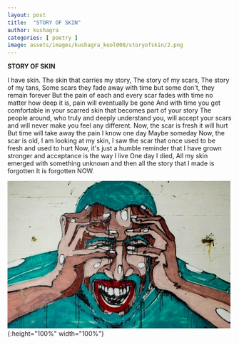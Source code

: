 ```yaml
---
layout: post
title:  "STORY OF SKIN"
author: kushagra
categories: [ poetry ]
image: assets/images/kushagra_kool008/storyofskin/2.png
---
```




**STORY OF SKIN**  

I have skin.
The skin that carries my story,
The story of my scars, 
The story of my tans,
Some scars they fade away with time but some don't, they remain forever
But the pain of each and every scar fades with time no matter how deep it is, pain will eventually be gone
And with time you get comfortable in your scarred skin that becomes part of your story 
The people around, who truly and deeply understand you, will accept your scars and will never make you feel any different.
Now, the scar is fresh it will hurt  
But time will take away the pain I know one day 
Maybe someday
Now, the scar is old, 
I am looking at my skin, 
I saw the scar that once used to be fresh and used to hurt
Now, it's just a humble reminder that I have grown stronger and acceptance is the way I live
One day I died, 
All my skin emerged with something unknown and then all the story that I made is forgotten 
It is forgotten NOW.


![STORY OF SKIN!](/assets/images/kushagra_kool008/storyofskin/1.jpeg "STORY OF SKIN"){:height="100%" width="100%"}
